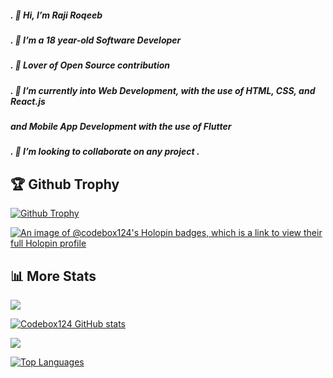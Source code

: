 ##### . 👋 Hi, I’m Raji Roqeeb
##### . 👀 I’m a 18 year-old Software Developer
##### . 👀 Lover of Open Source contribution
##### . 🌱 I’m currently into Web Development, with the use of HTML, CSS, and React.js 
 #####      and Mobile App Development with the use of Flutter
##### . 💞️ I’m looking to collaborate on any project .
 
## 🏆 Github Trophy

<a href="https://Codebox124.github.io">
<img alt="Github Trophy" src="https://github-profile-trophy.vercel.app/?username=Codebox124&theme=gruvbox">
</a>

[![An image of @codebox124's Holopin badges, which is a link to view their full Holopin profile](https://holopin.me/codebox124)](https://holopin.io/@codebox124)

## 📊 More Stats
  ![](https://komarev.com/ghpvc/?username=Codebox124&color=green) <br />
  
<a href="http://www.github.com/Codebox124"><img src="https://github-readme-stats.vercel.app/api?username=Codebox124&show_icons=true&hide=&count_private=true&title_color=facc15&text_color=facc15&icon_color=f97316&bg_color=000000&hide_border=true&show_icons=true" alt="Codebox124 GitHub stats" /></a>

<a href="http://www.github.com/Codebox124"><img src="https://github-readme-streak-stats.herokuapp.com/?user=Codebox124&stroke=facc15&background=000000&ring=facc15&fire=facc15&currStreakNum=facc15&currStreakLabel=facc15&sideNums=facc15&sideLabels=facc15&dates=facc15&hide_border=true" /></a>

<a href="https://github.com/Codebox124" align="left"><img src="https://github-readme-stats.vercel.app/api/top-langs/?username=Codebox124&langs_count=10&title_color=facc15&text_color=facc15&icon_color=f97316&bg_color=000000&hide_border=true&locale=en&custom_title=Top%20%Languages" alt="Top Languages" /></a>


